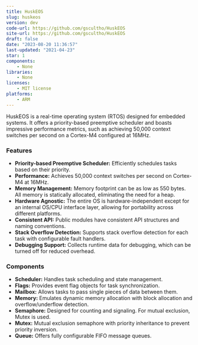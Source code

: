 ```yaml
---
title: HuskEOS
slug: huskeos
version: dev
code-url: https://github.com/gscultho/HuskEOS
site-url: https://github.com/gscultho/HuskEOS
draft: false
date: "2023-08-20 11:36:57"
last-updated: "2021-04-23"
star: 1
components:
    - None
libraries:
    - None
licenses:
    - MIT license
platforms:
    - ARM
---
```

HuskEOS is a real-time operating system (RTOS) designed for embedded systems. It offers a priority-based preemptive scheduler and boasts impressive performance metrics, such as achieving 50,000 context switches per second on a Cortex-M4 configured at 16MHz.

<!--more-->

### Features

- **Priority-based Preemptive Scheduler:** Efficiently schedules tasks based on their priority.
- **Performance:** Achieves 50,000 context switches per second on Cortex-M4 at 16MHz.
- **Memory Management:** Memory footprint can be as low as 550 bytes. All memory is statically allocated, eliminating the need for a heap.
- **Hardware Agnostic:** The entire OS is hardware-independent except for an internal OS/CPU interface layer, allowing for portability across different platforms.
- **Consistent API:** Public modules have consistent API structures and naming conventions.
- **Stack Overflow Detection:** Supports stack overflow detection for each task with configurable fault handlers.
- **Debugging Support:** Collects runtime data for debugging, which can be turned off for reduced overhead.

### Components

- **Scheduler:** Handles task scheduling and state management.
- **Flags:** Provides event flag objects for task synchronization.
- **Mailbox:** Allows tasks to pass single pieces of data between them.
- **Memory:** Emulates dynamic memory allocation with block allocation and overflow/underflow detection.
- **Semaphore:** Designed for counting and signaling. For mutual exclusion, Mutex is used.
- **Mutex:** Mutual exclusion semaphore with priority inheritance to prevent priority inversion.
- **Queue:** Offers fully configurable FIFO message queues.

<!--github-projects-->